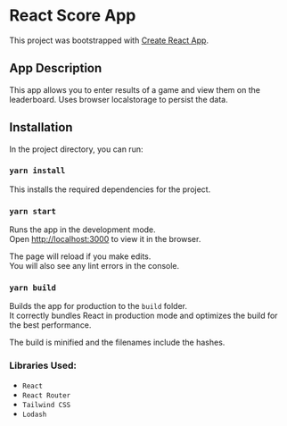 # React Score App

This project was bootstrapped with [Create React App](https://github.com/facebook/create-react-app).

## App Description

This app allows you to enter results of a game and view them on the leaderboard. Uses browser localstorage to persist the data.

## Installation

In the project directory, you can run:

### `yarn install`

This installs the required dependencies for the project.

### `yarn start`

Runs the app in the development mode.\
Open [http://localhost:3000](http://localhost:3000) to view it in the browser.

The page will reload if you make edits.\
You will also see any lint errors in the console.

### `yarn build`

Builds the app for production to the `build` folder.\
It correctly bundles React in production mode and optimizes the build for the best performance.

The build is minified and the filenames include the hashes.

### Libraries Used:
- `React`
- `React Router`
- `Tailwind CSS`
- `Lodash`



